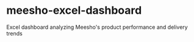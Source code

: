# meesho-excel-dashboard
Excel dashboard analyzing Meesho's product performance and delivery trends
